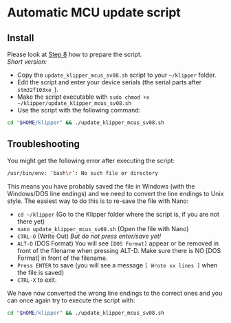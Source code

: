 # Automatic MCU update script

## Install
Please look at [Step 8](https://github.com/Rappetor/Sovol-SV08-Mainline/tree/main?tab=readme-ov-file#step-8---flash-klipper-firmware-on-mcus) how to prepare the script.<br>
_Short version:_
- Copy the `update_klipper_mcus_sv08.sh` script to your `~/klipper` folder.
- Edit the script and enter your device serials (the serial parts after `stm32f103xe_`).
- Make the script executable with `sudo chmod +x ~/klipper/update_klipper_mcus_sv08.sh`
- Use the script with the following command:
```bash
cd "$HOME/klipper" && ./update_klipper_mcus_sv08.sh
```

## Troubleshooting
You might get the following error after executing the script: 
```bash
/usr/bin/env: ‘bash\r’: No such file or directory
```
This means you have probably saved the file in Windows (with the Windows/DOS line endings) and we need to convert the line endings to Unix style. The easiest way to do this is to re-save the file with Nano:<br>
- `cd ~/klipper` (Go to the Klipper folder where the script is, if you are not there yet)
- `nano update_klipper_mcus_sv08.sh` (Open the file with Nano)
- `CTRL-O` (Write Out) _But do not press enter/save yet!_
- `ALT-D` (DOS Format) You will see `[DOS Format]` appear or be removed in front of the filename when pressing ALT-D. Make sure there is NO [DOS Format] in front of the filename.
- `Press ENTER` to save (you will see a message `[ Wrote xx lines ]` when the file is saved)
- `CTRL-X` to exit.

We have now converted the wrong line endings to the correct ones and you can once again try to execute the script with:
```bash
cd "$HOME/klipper" && ./update_klipper_mcus_sv08.sh
```
